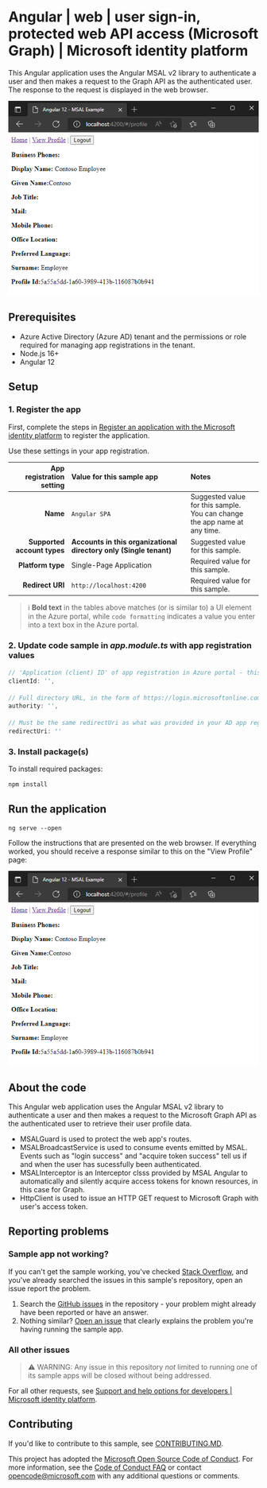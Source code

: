 <!-- Keeping yaml frontmatter commented out for now
---
# Metadata required by https://docs.microsoft.com/samples/browse/
# Metadata properties: https://review.docs.microsoft.com/help/contribute/samples/process/onboarding?branch=main#add-metadata-to-readme
languages:
- Javascript
page_type: sample
name: "Angular Single Page Application (SPA) that accesses Graph"
description: "This Angular Single Page Application (SPA) accesses a protected route and makes a call to the Graph API as the user."
products:
- azure
- azure-active-directory
- ms-graph
urlFragment: ms-identity-docs-javascript-angular-spa
---
-->
<!-- SAMPLE ID: DOCS-CODE-022 -->
# Angular | web | user sign-in, protected web API access (Microsoft Graph) | Microsoft identity platform

<!-- Build badges here
![Build passing.](https://img.shields.io/badge/build-passing-brightgreen.svg) ![Code coverage.](https://img.shields.io/badge/coverage-100%25-brightgreen.svg) ![License.](https://img.shields.io/badge/license-MIT-green.svg)
-->

This Angular application uses the Angular MSAL v2 library to authenticate a user and then makes a request to the Graph API as the authenticated user. The response to the request is displayed in the web browser.

![Screenshot with profile information from Graph](./profile.png)

## Prerequisites

- Azure Active Directory (Azure AD) tenant and the permissions or role required for managing app registrations in the tenant.
- Node.js 16+
- Angular 12

## Setup

### 1. Register the app

First, complete the steps in [Register an application with the Microsoft identity platform](https://docs.microsoft.com/azure/active-directory/develop/quickstart-register-app) to register the application.

Use these settings in your app registration.

| App registration <br/> setting    | Value for this sample app                                                    | Notes                                                                                              |
|---------------------------------:|:-----------------------------------------------------------------------------|:---------------------------------------------------------------------------------------------------|
| **Name**                          | `Angular SPA`                                                                | Suggested value for this sample. <br/> You can change the app name at any time.                    |
| **Supported account types**       | **Accounts in this organizational directory only (Single tenant)**           | Suggested value for this sample.                                                                   |
| **Platform type**                 | Single-Page Application                                                      | Required value for this sample.                                                 |
| **Redirect URI**                  | `http://localhost:4200`                                                      | Required value for this sample.                                                                    |

> :information_source: **Bold text** in the tables above matches (or is similar to) a UI element in the Azure portal, while `code formatting` indicates a value you enter into a text box in the Azure portal.

### 2. Update code sample in _app.module.ts_ with app registration values

```javascript
// 'Application (client) ID' of app registration in Azure portal - this value is a GUID
clientId: '',

// Full directory URL, in the form of https://login.microsoftonline.com/<tenant>
authority: '',

// Must be the same redirectUri as what was provided in your AD app registration.
redirectUri: ''
```

### 3. Install package(s)

To install required packages:

```console
npm install
```

## Run the application

```console
ng serve --open
```

Follow the instructions that are presented on the web browser. If everything worked, you should receive a response similar to this on the "View Profile" page:

![Screenshot with profile information from Graph](./profile.png)

## About the code

This Angular web application uses the Angular MSAL v2 library to authenticate a user and then makes a request to the Microsoft Graph API as the authenticated user to retrieve their user profile data.
- MSALGuard is used to protect the web app's routes.
- MSALBroadcastService is used to consume events emitted by MSAL.  Events such as "login success" and "acquire token success" tell us if and when the user has sucessfully been authenticated.
- MSALInterceptor is an Interceptor clsss provided by MSAL Angular to automatically and silently acquire access tokens for known resources, in this case for Graph.
- HttpClient is used to issue an HTTP GET request to Microsoft Graph with user's access token.

## Reporting problems

### Sample app not working?

If you can't get the sample working, you've checked [Stack Overflow](http://stackoverflow.com/questions/tagged/msal), and you've already searched the issues in this sample's repository, open an issue report the problem.

1. Search the [GitHub issues](../../issues) in the repository - your problem might already have been reported or have an answer.
1. Nothing similar? [Open an issue](../../issues/new) that clearly explains the problem you're having running the sample app.

### All other issues

> :warning: WARNING: Any issue in this repository _not_ limited to running one of its sample apps will be closed without being addressed.

For all other requests, see [Support and help options for developers | Microsoft identity platform](https://docs.microsoft.com/azure/active-directory/develop/developer-support-help-options).

## Contributing

If you'd like to contribute to this sample, see [CONTRIBUTING.MD](/CONTRIBUTING.md).

This project has adopted the [Microsoft Open Source Code of Conduct](https://opensource.microsoft.com/codeofconduct/). For more information, see the [Code of Conduct FAQ](https://opensource.microsoft.com/codeofconduct/faq/) or contact [opencode@microsoft.com](mailto:opencode@microsoft.com) with any additional questions or comments.

